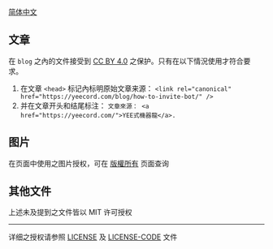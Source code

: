 [简体中文](LICENSE-zh_cn.md)

## 文章

在 `blog` 之內的文件接受到
[CC BY 4.0](https://creativecommons.org/licenses/by/4.0/) 之保护。只有在以下情況使用才符合要求。

1. 在文章 `<head>` 标记內标明原始文章来源：
   `<link rel="canonical" href="https://yeecord.com/blog/how-to-invite-bot/" />`
2. 并在文章开头和结尾标注：
   `文章來源： <a href="https://yeecord.com/">YEE式機器龍</a>.`

## 图片

在页面中使用之图片授权，可在 [版權所有](https://yeecord.com/docs/copyright/) 页面查询

## 其他文件

上述未及提到之文件皆以 MIT 许可授权

---

详细之授权请参照 [LICENSE](LICENSE) 及 [LICENSE-CODE](LICENSE-CODE) 文件
